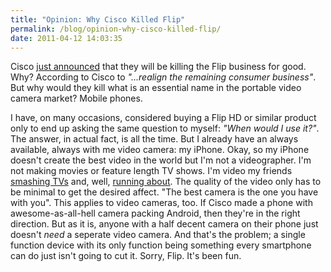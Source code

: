 ```yaml
---
title: "Opinion: Why Cisco Killed Flip"
permalink: /blog/opinion-why-cisco-killed-flip/
date: 2011-04-12 14:03:35
---
```


Cisco [just announced](http://www.marketwire.com/press-release/Cisco-Restructures-Consumer-Business-NASDAQ-CSCO-1426209.htm) that they will be killing the Flip business for good. Why? According to Cisco to _"...realign the remaining consumer business"_. But why would they kill what is an essential name in the portable video camera market? Mobile phones.  

I have, on many occasions, considered buying a Flip HD or similar product only to end up asking the same question to myself: _"When would I use it?"_. The answer, in actual fact, is all the time. But I already have an always available, always with me video camera: my iPhone. Okay, so my iPhone doesn't create the best video in the world but I'm not a videographer. I'm not making movies or feature length TV shows. I'm video my friends [smashing TVs](http://vimeo.com/12343226) and, well, [running about](http://vimeo.com/12343088). The quality of the video only has to be minimal to get the desired affect. "The best camera is the one you have with you". This applies to video cameras, too. If Cisco made a phone with awesome-as-all-hell camera packing Android, then they're in the right direction. But as it is, anyone with a half decent camera on their phone just doesn't _need_ a seperate video camera. And that's the problem; a single function device with its only function being something every smartphone can do just isn't going to cut it. Sorry, Flip. It's been fun.